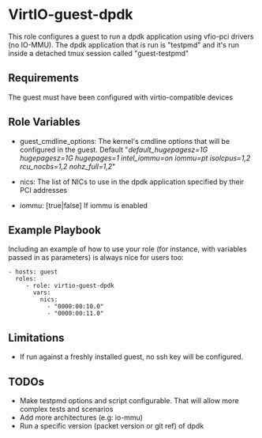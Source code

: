 VirtIO-guest-dpdk
=================

This role configures a guest to run a dpdk application using vfio-pci drivers (no IO-MMU).
The dpdk application that is run is "testpmd" and it's run inside a detached tmux session called "guest-testpmd"


Requirements
------------

The guest must have been configured with virtio-compatible devices

Role Variables
--------------

- guest_cmdline_options: The kernel's cmdline options that will be configured in the guest. Default "*default_hugepagesz=1G hugepagesz=1G hugepages=1 intel_iommu=on iommu=pt isolcpus=1,2 rcu_nocbs=1,2 nohz_full=1,2*"

- nics: The list of NICs to use in the dpdk application specified by their PCI addresses

- iommu: [true|false] If iommu is enabled

Example Playbook
----------------

Including an example of how to use your role (for instance, with variables passed in as parameters) is always nice for users too:

    - hosts: guest
      roles:
         - role: virtio-guest-dpdk
           vars:
             nics:
               - "0000:00:10.0"
               - "0000:00:11.0"

Limitations
-----------

* If run against a freshly installed guest, no ssh key will be configured.

TODOs
-----

* Make testpmd options and script configurable. That will allow more complex tests and scenarios
* Add more architectures (e.g: io-mmu)
* Run a specific version (packet version or git ref) of dpdk